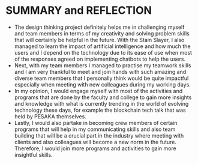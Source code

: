 SUMMARY and REFLECTION
====================================================================================================================================
* The design thinking project definitely helps me in challenging myself and team members in terms of my creativity and solving problem skills that will certainly be
 helpful in the future. With the Stain Slayer, I also managed to learn the impact of artificial intelligence and how much the users and I depend on the technology due to its ease of use when most of the responses agreed on implementing chatbots to help the users. 
* Next, with my team members I managed to practise my teamwork skills and I am very thankful to meet and join hands with such amazing and diverse team members that I personally think would be quite impactful especially when meeting with new colleagues during my working days.
* In my opinion, I would engage myself with
 most of the activities and programs that are
 done by the faculty and college to gain more
 insights and knowledge with what is
 currently trending in the world of evolving
 technology these days, for example the
 blockchain tech talk that was held by
 PESAKA themselves.
* Lastly, I would also
 partake in becoming crew members of
 certain programs that will help in my
 communicating skills and also team building
 that will be a crucial part in the industry where meeting with clients and also
 colleagues will become a new norm in the
 future. Therefore, I would join more
 programs and activities to gain more
 insightful skills.
